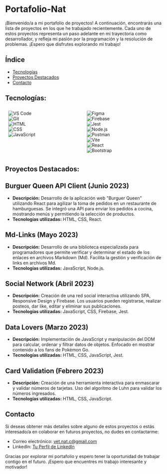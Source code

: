# Portafolio-Nat

¡Bienvenido/a a mi portafolio de proyectos! A continuación, encontrarás una lista de proyectos en los que he trabajado recientemente. Cada uno de estos proyectos representa un paso adelante en mi trayectoria como desarrollador, y refleja mi pasión por la programación y la resolución de problemas. ¡Espero que disfrutes explorando mi trabajo!

## Índice

- [Tecnologías](#tecnologías)
- [Proyectos Destacados](#proyectos-destacados)
- [Contacto](#contacto)

## Tecnologías:

<div align="left">
  <div style="display: flex;">
    <div style="flex: 50%; padding: 10px;">
      <img src="https://skillicons.dev/icons?i=vscode&theme=dark" alt="VS Code"><br>
      <img src="https://skillicons.dev/icons?i=git&theme=dark" alt="Git"><br>
      <img src="https://skillicons.dev/icons?i=html&theme=dark" alt="HTML"><br>
      <img src="https://skillicons.dev/icons?i=css" alt="CSS"><br>
      <img src="https://skillicons.dev/icons?i=js" alt="JavaScript"><br>
    </div>
    <div style="flex: 50%; padding: 10px;">
      <img src="https://skillicons.dev/icons?i=figma" alt="Figma"><br>
      <img src="https://skillicons.dev/icons?i=firebase" alt="Firebase"><br>
      <img src="https://skillicons.dev/icons?i=jest" alt="Jest"><br>
      <img src="https://skillicons.dev/icons?i=nodejs" alt="Node.js"><br>
      <img src="https://skillicons.dev/icons?i=postman" alt="Postman"><br>
      <img src="https://skillicons.dev/icons?i=vite" alt="Vite"><br>
      <img src="https://skillicons.dev/icons?i=react" alt="React"><br>
      <img src="https://skillicons.dev/icons?i=bootstrap" alt="Bootstrap"><br>
    </div>
  </div>
</div>



## Proyectos Destacados:

## Burguer Queen API Client (Junio 2023)

- **Descripción:** Desarrollo de la aplicación web "Burguer Queen" utilizando React para agilizar la toma de pedidos en un restaurante de hamburguesas. Se integró una API para enviar los pedidos a cocina, mostrando menús y permitiendo la selección de productos.
- **Tecnologías utilizadas:** HTML, CSS, React.

## Md-Links (Mayo 2023)

- **Descripción:** Desarrollo de una biblioteca especializada para programadores que permite verificar y determinar el estado de los enlaces en archivos Markdown (Md). Facilita la gestión y verificación de links en archivos Md.
- **Tecnologías utilizadas:** JavaScript, Node.js.

## Social Network (Abril 2023)

- **Descripción:** Creación de una red social interactiva utilizando SPA, Responsive Design y Firebase. Los usuarios pueden registrarse, realizar posteos, dar like, editar y eliminar sus publicaciones.
- **Tecnologías utilizadas:** JavaScript, CSS, Firebase, Jest.

## Data Lovers (Marzo 2023)

- **Descripción:** Implementación de JavaScript y manipulación del DOM para calcular, ordenar y filtrar datos de objetos. Enfocado en mostrar contenido a los fans de Pokémon Go.
- **Tecnologías utilizadas:** HTML, CSS, JavaScript, Jest.

## Card Validation (Febrero 2023)

- **Descripción:** Creación de una herramienta interactiva para enmascarar y validar números de tarjetas. Uso del algoritmo de Luhn para validar los números ingresados.
- **Tecnologías utilizadas:** HTML, CSS, JavaScript.

## Contacto

Si deseas obtener más detalles sobre alguno de estos proyectos o estás interesado/a en colaborar en futuros proyectos, no dudes en contactarme:

- Correo electrónico: vet.nat.c@gmail.com
- LinkedIn: [Tu Perfil de LinkedIn](https://www.linkedin.com/in/giselle-cifuentes-m/)

Gracias por explorar mi portafolio y espero tener la oportunidad de trabajar contigo en el futuro. ¡Espero que encuentres mi trabajo interesante y motivador!
